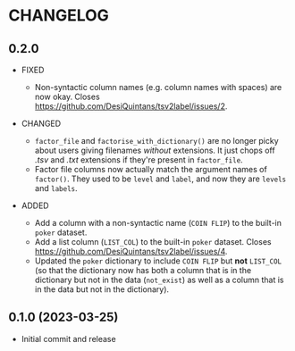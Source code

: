 # CHANGELOG

## 0.2.0

- FIXED
    - Non-syntactic column names (e.g. column names with spaces) are now okay. Closes <https://github.com/DesiQuintans/tsv2label/issues/2>.

- CHANGED
    - `factor_file` and `factorise_with_dictionary()` are no longer picky about users giving filenames *without* extensions. It just chops off  *.tsv* and *.txt* extensions if they're present in `factor_file`.
    - Factor file columns now actually match the argument names of `factor()`. They used to be `level` and `label`, and now they are `levels` and `labels`.

- ADDED
    - Add a column with a non-syntactic name (`COIN FLIP`) to the built-in `poker` dataset. 
    - Add a list column (`LIST_COL`) to the built-in `poker` dataset. Closes <https://github.com/DesiQuintans/tsv2label/issues/4>.
    - Updated the `poker` dictionary to include `COIN FLIP` but **not** `LIST_COL` (so that the dictionary now has both a column that is in the dictionary but not in the data (`not_exist`) as well as a column that is in the data but not in the dictionary).

## 0.1.0 (2023-03-25)

- Initial commit and release
